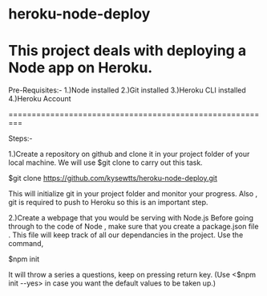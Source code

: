 # heroku-node-deploy

This project deals with deploying a Node app on Heroku.
==========================================================

Pre-Requisites:-
1.)Node installed 
2.)Git installed
3.)Heroku CLI installed
4.)Heroku Account

=========================================================

Steps:-

1.)Create a repository on github and clone it in your project folder of your local machine. We will use $git clone <url> to carry out   this task.
   
   $git clone https://github.com/kysewtts/heroku-node-deploy.git
   
   This will initialize git in your project folder and monitor your progress. Also , git is required to push to Heroku so this is an    important step.

2.)Create a webpage that you would be serving with Node.js
   Before going through to the code of Node , make sure that you create a package.json file . This file will keep track of all our 
   dependancies in the project. Use the command,
   
   $npm init 
   
   It will throw a series a questions, keep on pressing return key. (Use <$npm init --yes> in case you want the default values to be    taken up.)

